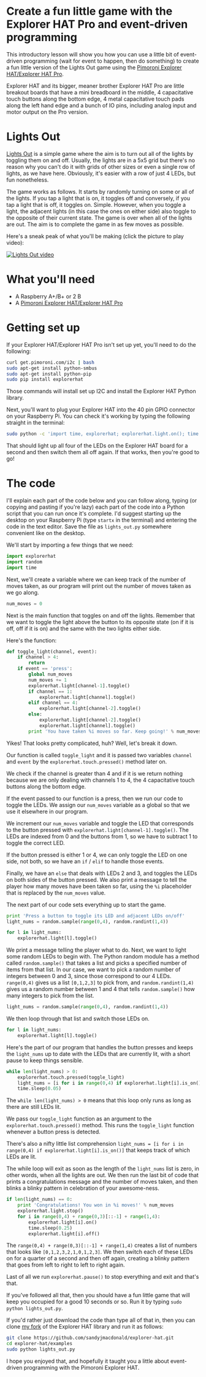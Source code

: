 # Create a fun little game with the Explorer HAT Pro and event-driven programming

This introductory lesson will show you how you can use a little bit of event-driven
programming (wait for event to happen, then do something) to create a fun little 
version of the Lights Out game using the 
[Pimoroni Explorer HAT/Explorer HAT Pro](http://shop.pimoroni.com/products/explorer-hat).

Explorer HAT and its bigger, meaner brother Explorer HAT Pro are little breakout 
boards that have a mini breadboard in the middle, 4 capacitative touch buttons along
the bottom edge, 4 metal capacitative touch pads along the left hand edge and a bunch
of IO pins, including analog input and motor output on the Pro version.

# Lights Out

[Lights Out](https://en.wikipedia.org/wiki/Lights_Out_(game)) is a simple game where 
the aim is to turn out all of the lights by
toggling them on and off. Usually, the lights are in a 5x5 grid but there's no
reason why you can't do it with grids of other sizes or even a single row of lights,
as we have here. Obviously, it's easier with a row of just 4 LEDs, but fun nonetheless.

The game works as follows. It starts by randomly turning on some or all of the lights.
If you tap a light that is on, it toggles off and conversely, if you tap a light 
that is off, it toggles on. Simple. However, when you toggle a light, the adjacent lights 
(in this case the ones on either side) also toggle to the opposite of 
their current state. The game is over when all of the lights are out. The aim is to
complete the game in as few moves as possible.

Here's a sneak peak of what you'll be making (click the picture to play video):

[![Lights Out video](http://img.youtube.com/vi/l2j14fyTqUQ/0.jpg)](https://www.youtube.com/watch?v=l2j14fyTqUQ)

# What you'll need

* A Raspberry A+/B+ or 2 B
* A [Pimoroni Explorer HAT/Explorer HAT Pro](http://shop.pimoroni.com/products/explorer-hat)

# Getting set up

If your Explorer HAT/Explorer HAT Pro isn't set up yet, you'll need to do the following:

```bash
curl get.pimoroni.com/i2c | bash
sudo apt-get install python-smbus
sudo apt-get install python-pip
sudo pip install explorerhat
```

Those commands will install set up I2C and install the Explorer HAT Python library.

Next, you'll want to plug your Explorer HAT into the 40 pin GPIO connector on your
Raspberry Pi. You can check it's working by typing the following straight in the 
terminal:

```bash
sudo python -c 'import time, explorerhat; explorerhat.light.on(); time.sleep(1); explorerhat.light.off()'
```

That should light up all four of the LEDs on the Explorer HAT board for a second and then
switch them all off again. If that works, then you're good to go!

# The code

I'll explain each part of the code below and you can follow along, typing (or copying and 
pasting if you're lazy) each part of the code into a Python script that you can run once
it's complete. I'd suggest starting up the desktop on your Raspberry Pi (type `startx` in
the terminal) and entering the code in the text editor. Save the file as `lights_out.py`
somewhere convenient like on the desktop.

We'll start by importing a few things that we need:

```python
import explorerhat
import random
import time
```

Next, we'll create a variable where we can keep track of the number of moves taken, as our 
program will print out the number of moves taken as we go along.

```python
num_moves = 0
```

Next is the main function that toggles on and off the lights. Remember that we want to 
toggle the light above the button to its opposite state (on if it is off, off if it is on)
and the same with the two lights either side.

Here's the function:

```python
def toggle_light(channel, event):
	if channel > 4:
		return
	if event == 'press':
		global num_moves
		num_moves += 1
		explorerhat.light[channel-1].toggle()
		if channel == 1:
			explorerhat.light[channel].toggle()
		elif channel == 4:
			explorerhat.light[channel-2].toggle()
		else:
			explorerhat.light[channel-2].toggle()
			explorerhat.light[channel].toggle()
		print 'You have taken %i moves so far. Keep going!' % num_moves
```

Yikes! That looks pretty complicated, huh? Well, let's break it down.

Our function is called `toggle_light` and it is passed two variables `channel` and 
`event` by the `explorerhat.touch.pressed()` method later on.

We check if the channel is greater than 4 and if it is we return nothing because we
are only dealing with channels 1 to 4, the 4 capacitative touch buttons along the 
bottom edge.

If the event passed to our function is a press, then we run our code to toggle the
LEDs. We assign our `num_moves` variable as a global so that we use it elsewhere 
in our program.

We increment our `num_moves` variable and toggle the LED that corresponds to the
button pressed with `explorerhat.light[channel-1].toggle()`. The LEDs are indexed 
from 0 and the buttons from 1, so we have to subtract 1 to toggle the correct LED.

If the button pressed is either 1 or 4, we can only toggle the LED on one side, 
not both, so we have an `if` / `elif` to handle those events.

Finally, we have an `else` that deals with LEDs 2 and 3, and toggles the LEDs
on both sides of the button pressed. We also print a message to tell the player
how many moves have been taken so far, using the `%i` placeholder that is replaced
by the `num_moves` value.

The next part of our code sets everything up to start the game.

```python
print 'Press a button to toggle its LED and adjacent LEDs on/off'
light_nums = random.sample(range(0,4), random.randint(1,4))

for l in light_nums:
	explorerhat.light[l].toggle()
```

We print a message telling the player what to do. Next, we want to light some
random LEDs to begin with. The Python random module has a method called
`random.sample()` that takes a list and picks a specified number of items from 
that list. In our case, we want to pick a random number of integers between
0 and 3, since those correspond to our 4 LEDs. `range(0,4)` gives us a list 
`[0,1,2,3]` to pick from, and `random.randint(1,4)` gives us a random number
between 1 and 4 that tells `random.sample()` how many integers to pick from
the list.

```python
light_nums = random.sample(range(0,4), random.randint(1,4))
```

We then loop through that list and switch those LEDs on.

```python
for l in light_nums:
	explorerhat.light[l].toggle()
```

Here's the part of our program that handles the button presses and keeps the
`light_nums` up to date with the LEDs that are currently lit, with a short
pause to keep things sensible.

```python
while len(light_nums) > 0:
	explorerhat.touch.pressed(toggle_light)
	light_nums = [i for i in range(0,4) if explorerhat.light[i].is_on()]
	time.sleep(0.05)
```

The `while len(light_nums) > 0` means that this loop only runs as long as there
are still LEDs lit.

We pass our `toggle_light` function as an argument to the 
`explorerhat.touch.pressed()` method. This runs the `toggle_light` function whenever
a button press is detected.

There's also a nifty little list comprehension 
`light_nums = [i for i in range(0,4) if explorerhat.light[i].is_on()]` that keeps
track of which LEDs are lit.

The while loop will exit as soon as the length of the `light_nums` list is zero, in
other words, when all the lights are out. We then run the last bit of code that 
prints a congratulations message and the number of moves taken, and then blinks a
blinky pattern in celebration of your awesome-ness.

```python
if len(light_nums) == 0:
	print 'Congratulations! You won in %i moves!' % num_moves
	explorerhat.light.stop()
	for i in range(0,4) + range(0,3)[::-1] + range(1,4):
		explorerhat.light[i].on()
		time.sleep(0.25)
		explorerhat.light[i].off()
```

The `range(0,4) + range(0,3)[::-1] + range(1,4)` creates a list of numbers that 
looks like `[0,1,2,3,2,1,0,1,2,3]`. We then switch each of these LEDs on for
a quarter of a second and then off again, creating a blinky pattern that goes from
left to right to left to right again.

Last of all we run `explorerhat.pause()` to stop everything and exit and that's that.

If you've followed all that, then you should have a fun little game that will keep you
occupied for a good 10 seconds or so. Run it by typing `sudo python lights_out.py`.

If you'd rather just download the code than type all of that in, then you can clone 
[my fork](https://github.com/sandyjmacdonald/explorer-hat) of the Explorer HAT 
library and run it as follows:

```bash
git clone https://github.com/sandyjmacdonald/explorer-hat.git
cd explorer-hat/examples
sudo python lights_out.py
```

I hope you enjoyed that, and hopefully it taught you a little about event-driven
programming with the Pimoroni Explorer HAT.